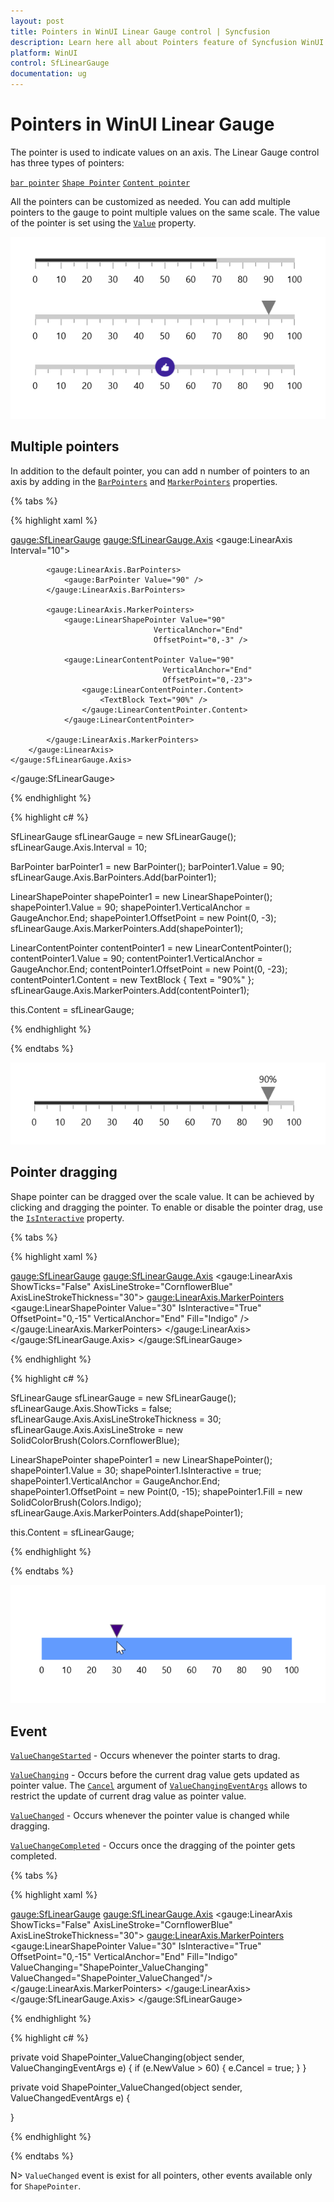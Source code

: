 ```yaml
---
layout: post
title: Pointers in WinUI Linear Gauge control | Syncfusion
description: Learn here all about Pointers feature of Syncfusion WinUI Linear Gauge control with multiple pointer support and more.
platform: WinUI
control: SfLinearGauge
documentation: ug
---
```


# Pointers in WinUI Linear Gauge

 The pointer is used to indicate values on an axis. The Linear Gauge control has three types of pointers:

[`bar pointer`](https://help.syncfusion.com/cr/winui/Syncfusion.UI.Xaml.Gauges.BarPointer.html)
[`Shape Pointer`](https://help.syncfusion.com/winui/linear-gauge/shape-pointer)
[`Content pointer`](https://help.syncfusion.com/winui/linear-gauge/content-pointer)

All the pointers can be customized as needed. You can add multiple pointers to the gauge to point multiple values on the same scale. The value of the pointer is set using the [`Value`](https://help.syncfusion.com/cr/winui/Syncfusion.UI.Xaml.Gauges.GaugePointer.html#Syncfusion_UI_Xaml_Gauges_GaugePointer_Value) property.

![Pointers](images/pointers/pointers.png)

## Multiple pointers

In addition to the default pointer, you can add n number of pointers to an axis by adding in the [`BarPointers`](https://help.syncfusion.com/cr/winui/Syncfusion.UI.Xaml.Gauges.LinearAxis.html#Syncfusion_UI_Xaml_Gauges_LinearAxis_BarPointers) and [`MarkerPointers`](https://help.syncfusion.com/cr/winui/Syncfusion.UI.Xaml.Gauges.LinearAxis.html#Syncfusion_UI_Xaml_Gauges_LinearAxis_MarkerPointers) properties.

{% tabs %}

{% highlight xaml %}

<gauge:SfLinearGauge>
    <gauge:SfLinearGauge.Axis>
        <gauge:LinearAxis Interval="10">

            <gauge:LinearAxis.BarPointers>
                <gauge:BarPointer Value="90" />
            </gauge:LinearAxis.BarPointers>

            <gauge:LinearAxis.MarkerPointers>
                <gauge:LinearShapePointer Value="90"
                                    VerticalAnchor="End"
                                    OffsetPoint="0,-3" />

                <gauge:LinearContentPointer Value="90"
                                      VerticalAnchor="End"
                                      OffsetPoint="0,-23">
                    <gauge:LinearContentPointer.Content>
                        <TextBlock Text="90%" />
                    </gauge:LinearContentPointer.Content>
                </gauge:LinearContentPointer>

            </gauge:LinearAxis.MarkerPointers>
        </gauge:LinearAxis>
    </gauge:SfLinearGauge.Axis>
</gauge:SfLinearGauge>

{% endhighlight %}

{% highlight c# %}

SfLinearGauge sfLinearGauge = new SfLinearGauge();
sfLinearGauge.Axis.Interval = 10;

BarPointer barPointer1 = new BarPointer();
barPointer1.Value = 90;
sfLinearGauge.Axis.BarPointers.Add(barPointer1);

LinearShapePointer shapePointer1 = new LinearShapePointer();
shapePointer1.Value = 90;
shapePointer1.VerticalAnchor = GaugeAnchor.End;
shapePointer1.OffsetPoint = new Point(0, -3);
sfLinearGauge.Axis.MarkerPointers.Add(shapePointer1);

LinearContentPointer contentPointer1 = new LinearContentPointer();
contentPointer1.Value = 90;
contentPointer1.VerticalAnchor = GaugeAnchor.End;
contentPointer1.OffsetPoint = new Point(0, -23);
contentPointer1.Content = new TextBlock { Text = "90%" };
sfLinearGauge.Axis.MarkerPointers.Add(contentPointer1);

this.Content = sfLinearGauge;

{% endhighlight %}

{% endtabs %}

![multiple pointers](images/pointers/multiple_pointer.png)

## Pointer dragging

Shape pointer can be dragged over the scale value. It can be achieved by clicking and dragging the pointer. To enable or disable the pointer drag, use the [`IsInteractive`](https://help.syncfusion.com/cr/winui/Syncfusion.UI.Xaml.Gauges.ShapePointer.html#Syncfusion_UI_Xaml_Gauges_ShapePointer_IsInteractive) property.

{% tabs %}

{% highlight xaml %}

<gauge:SfLinearGauge>
    <gauge:SfLinearGauge.Axis>
        <gauge:LinearAxis ShowTicks="False"
                          AxisLineStroke="CornflowerBlue"
                          AxisLineStrokeThickness="30">
            <gauge:LinearAxis.MarkerPointers>
                <gauge:LinearShapePointer Value="30"
                                    IsInteractive="True"
                                    OffsetPoint="0,-15"
                                    VerticalAnchor="End"
                                    Fill="Indigo" />
            </gauge:LinearAxis.MarkerPointers>
        </gauge:LinearAxis>
    </gauge:SfLinearGauge.Axis>
</gauge:SfLinearGauge>

{% endhighlight %}

{% highlight c# %}

SfLinearGauge sfLinearGauge = new SfLinearGauge();
sfLinearGauge.Axis.ShowTicks = false;
sfLinearGauge.Axis.AxisLineStrokeThickness = 30;
sfLinearGauge.Axis.AxisLineStroke = new SolidColorBrush(Colors.CornflowerBlue);

LinearShapePointer shapePointer1 = new LinearShapePointer();
shapePointer1.Value = 30;
shapePointer1.IsInteractive = true;
shapePointer1.VerticalAnchor = GaugeAnchor.End;
shapePointer1.OffsetPoint = new Point(0, -15);
shapePointer1.Fill = new SolidColorBrush(Colors.Indigo);
sfLinearGauge.Axis.MarkerPointers.Add(shapePointer1);

this.Content = sfLinearGauge;

{% endhighlight %}

{% endtabs %}

![pointer dragging](images/pointers/pointer-interaction.gif)

## Event

[`ValueChangeStarted`](https://help.syncfusion.com/cr/winui/Syncfusion.UI.Xaml.Gauges.GaugePointer.html#Syncfusion_UI_Xaml_Gauges_GaugePointer_ValueChangeStarted) - Occurs whenever the pointer starts to drag.

[`ValueChanging`](https://help.syncfusion.com/cr/winui/Syncfusion.UI.Xaml.Gauges.GaugePointer.html#Syncfusion_UI_Xaml_Gauges_GaugePointer_ValueChanging) - Occurs before the current drag value gets updated as pointer value. The [`Cancel`](https://help.syncfusion.com/cr/winui/Syncfusion.UI.Xaml.Gauges.ValueChangingEventArgs.html#Syncfusion_UI_Xaml_Gauges_ValueChangingEventArgs_Cancel) argument of [`ValueChangingEventArgs`](https://help.syncfusion.com/cr/winui/Syncfusion.UI.Xaml.Gauges.ValueChangingEventArgs.html) allows to restrict the update of current drag value as pointer value.

[`ValueChanged`](https://help.syncfusion.com/cr/winui/Syncfusion.UI.Xaml.Gauges.GaugePointer.html#Syncfusion_UI_Xaml_Gauges_GaugePointer_ValueChanged) - Occurs whenever the pointer value is changed while dragging.

[`ValueChangeCompleted`](https://help.syncfusion.com/cr/winui/Syncfusion.UI.Xaml.Gauges.GaugePointer.html#Syncfusion_UI_Xaml_Gauges_GaugePointer_ValueChangeCompleted) - Occurs once the dragging of the pointer gets completed.

{% tabs %}

{% highlight xaml %}

<gauge:SfLinearGauge>
    <gauge:SfLinearGauge.Axis>
        <gauge:LinearAxis ShowTicks="False"
                          AxisLineStroke="CornflowerBlue"
                          AxisLineStrokeThickness="30">
            <gauge:LinearAxis.MarkerPointers>
                <gauge:LinearShapePointer Value="30"
                                    IsInteractive="True"
                                    OffsetPoint="0,-15"
                                    VerticalAnchor="End"
                                    Fill="Indigo"
                                    ValueChanging="ShapePointer_ValueChanging"
                                    ValueChanged="ShapePointer_ValueChanged"/>
            </gauge:LinearAxis.MarkerPointers>
        </gauge:LinearAxis>
    </gauge:SfLinearGauge.Axis>
</gauge:SfLinearGauge>

{% endhighlight %}

{% highlight c# %}

private void ShapePointer_ValueChanging(object sender, ValueChangingEventArgs e)
{
    if (e.NewValue > 60)
    {
        e.Cancel = true;
    }
}

private void ShapePointer_ValueChanged(object sender, ValueChangedEventArgs e)
{

}

{% endhighlight %}

{% endtabs %}

N> `ValueChanged` event is exist for all pointers, other events available only for `ShapePointer`.

